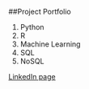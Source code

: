 ##Project Portfolio

1. Python
2. R
3. Machine Learning
4. SQL
5. NoSQL

[LinkedIn page](https://www.linkedin.com/in/eagronin)

